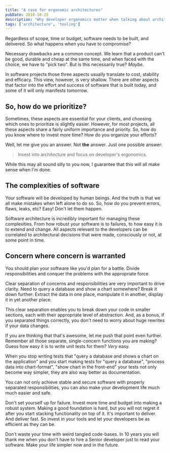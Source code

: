 ```yaml
---
title: "A case for ergonomic architectures"
pubDate: 2018-10-25
description: "Why developer ergonomics matter when talking about architecture? How do they translate to cost?"
tags: ['architecture', 'tooling']
---
```

Regardless of scope, time or budget, software needs to be built, and delivered. So what happens when you have to compromise?

Necessary drawbacks are a common concept. We learn that a product can't be good, durable and cheap at the same time, and when faced with the choice, we have to "pick two". But is this necessarily true? *Maybe*.

In software projects those three aspects usually translate to cost, stability and efficacy. This view, however, is very shallow. There are other aspects that factor into the effort and success of software that is built today, and some of it will only manifests tomorrow.

## So, how do we prioritize?

Sometimes, these aspects are essential for your clients, and choosing which ones to prioritize is slightly easier. However, for most projects, all these aspects share a fairly uniform importance and priority. So, how do you know where to invest more time? How do you organize your efforts?

Well, let me give you an answer. Not **the** answer. Just one possible answer:

> Invest into architecture and focus on developer's ergonomics.
 
While this may all sound silly to you now, I guarantee that this will all make sense when I'm done.

## The complexities of software

Your software will be developed by human beings. And the truth is that we all make mistakes when left alone to do so. So, how do you prevent errors, flaws, leaks, etc? Easy! Don't let them happen.

Software architecture is incredibly important for managing these complexities. From how robust your software is to failures, to how easy it is to extend and change. All aspects relevant to the developers can be correlated to architectural decisions that were made, consciously or not, at some point in time.

## Concern where concern is warranted

You should plan your software like you'd plan for a battle. Divide responsibilities and conquer the problems with the appropriate force.

Clear separation of concerns and responsibilities are very important to drive clarity. Need to query a database and show a chart somewhere? Break it down further: Extract the data in one place, manipulate it in another, display it in yet another place.

This clear separation enables you to break down your code in smaller sections, each with their appropriate level of abstraction. And, as a bonus, if you separated things correctly, you don't need to worry about huge rewrites if your data changes.

If you are thinking that that's awesome, let me push that point even further. Remember all those separate, single-concern functions you are making? Guess how easy it is to write unit tests for them? *Very* easy.

When you stop writing tests that "query a database and shows a chart on the application" and you start making tests for "query a database", "process data into chart-format", "show chart in the front-end" your tests not only become way simpler, they are also way better as documentation.

You can not only achieve stable and secure software with properly separated responsibilities, you can also make your development life much much easier and safe.

Don't set yourself up for failure. Invest more time and budget into making a robust system. Making a good foundation is hard, but you will not regret it after you start stacking functionality on top of it. It's important to deliver. And deliver fast. So invest in your tools and let your developers be as efficient as they can be.

Don't waste your time with weird tangled code-bases. In 10 years you will thank me when you don't have to hire a Senior developer just to read your software. Make your life simpler now and in the future.